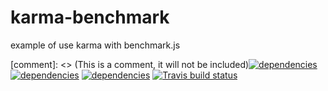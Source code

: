 # karma-benchmark
example of use karma with benchmark.js

[comment]: <> (This is a comment, it will not be included)[![dependencies](http://img.shields.io/npm/v/karma-benchmark.svg)](http://img.shields.io/npm/v/karma-benchmark)
[![dependencies](https://david-dm.org/eugen35/karma-benchmark.png)](https://david-dm.org/eugen35/karma-benchmark)
[![dependencies](https://david-dm.org/eugen35/karma-benchmark/dev-status.svg)](https://david-dm.org/eugen35/karma-benchmark?type=dev)
[![Travis build status](https://travis-ci.org/eugen35/karma-benchmark.svg?branch=travis_ci)](https://travis-ci.org/eugen35/karma-benchmark)



